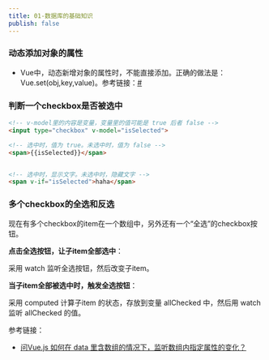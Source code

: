 ```yaml
---
title: 01-数据库的基础知识
publish: false
---
```


<ArticleTopAd></ArticleTopAd>






### 动态添加对象的属性

- Vue中，动态新增对象的属性时，不能直接添加。正确的做法是：Vue.set(obj,key,value)。参考链接：[#](https://blog.csdn.net/tian361zyc/article/details/72909187)




### 判断一个checkbox是否被选中

```html
<!-- v-model里的内容是变量，变量里的值可能是 true 后者 false -->
<input type="checkbox" v-model="isSelected">

<!-- 选中时，值为 true。未选中时，值为 false -->
<span>{{isSelected}}</span>


<!-- 选中时，显示文字。未选中时，隐藏文字 -->
<span v-if="isSelected">haha</span>

```



### 多个checkbox的全选和反选

现在有多个checkbox的item在一个数组中，另外还有一个“全选”的checkbox按钮。

**点击全选按钮，让子item全部选中**：

采用 watch 监听全选按钮，然后改变子item。

**当子item全部被选中时，触发全选按钮**：

采用 computed 计算子item 的状态，存放到变量 allChecked 中，然后用 watch 监听 allChecked 的值。

参考链接：

- [问Vue.js 如何在 data 里含数组的情况下，监听数组内指定属性的变化？](https://segmentfault.com/q/1010000014514160/a-1020000014514452)





